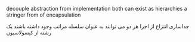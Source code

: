 decouple abstraction from implementation
both can exist as hierarchies
a stringer from of encapsulation


جداسازی انتزاع از اجرا
هر دو می توانند به عنوان سلسله مراتب وجود داشته باشند
یک رشته از کپسولاسیون